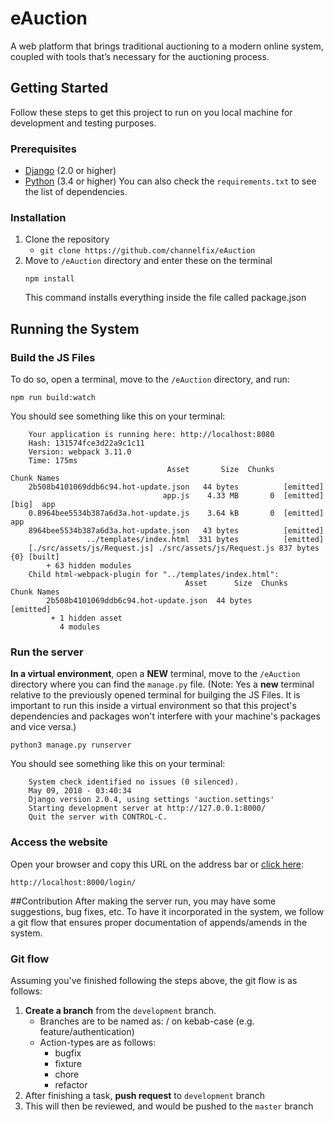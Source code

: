 # eAuction
A web platform that brings traditional auctioning to a modern online system, coupled with tools that’s necessary for the auctioning process.

## Getting Started 
Follow these steps to get this project to run on you local machine for development and testing purposes. 
### Prerequisites
* [Django](https://www.djangoproject.com/) (2.0 or higher)
* [Python](https://www.python.org/downloads/) (3.4 or higher)
You can also check the `requirements.txt` to see the list of dependencies.

### Installation
1. Clone the repository
   - `git clone https://github.com/channelfix/eAuction`
2. Move to `/eAuction` directory and enter these on the terminal
   ```
   npm install
   ```
   This command installs everything inside the file called package.json


## Running the System
### Build the JS Files
To do so, open a terminal, move to the `/eAuction` directory, and run:
```
npm run build:watch
```
You should see something like this on your terminal: 
```
	Your application is running here: http://localhost:8080
	Hash: 131574fce3d22a9c1c11
	Version: webpack 3.11.0
	Time: 175ms
	                               Asset       Size  Chunks                    Chunk Names
	2b508b4101069ddb6c94.hot-update.json   44 bytes          [emitted]         
	                              app.js    4.33 MB       0  [emitted]  [big]  app
	0.8964bee5534b387a6d3a.hot-update.js    3.64 kB       0  [emitted]         app
	8964bee5534b387a6d3a.hot-update.json   43 bytes          [emitted]         
	             ../templates/index.html  331 bytes          [emitted]         
	[./src/assets/js/Request.js] ./src/assets/js/Request.js 837 bytes {0} [built]
	    + 63 hidden modules
	Child html-webpack-plugin for "../templates/index.html":
	                                   Asset      Size  Chunks             Chunk Names
	    2b508b4101069ddb6c94.hot-update.json  44 bytes          [emitted]  
	     + 1 hidden asset
	       4 modules
```

### Run the server
**In a virtual environment**, open a **NEW** terminal, move to the `/eAuction` directory where you can find the `manage.py` file.
(Note: Yes a **new** terminal relative to the previously opened terminal for builging the JS Files. It is important to run this inside a virtual environment so that this project's dependencies and packages won't interfere with your machine's packages and vice versa.)
```
python3 manage.py runserver
```

You should see something like this on your terminal:
```
	System check identified no issues (0 silenced).
	May 09, 2018 - 03:40:34
	Django version 2.0.4, using settings 'auction.settings'
	Starting development server at http://127.0.0.1:8000/
	Quit the server with CONTROL-C.
```

### Access the website
Open your browser and copy this URL on the address bar or [click here](http://localhost:8000/login/):
```
http://localhost:8000/login/
```

##Contribution
After making the server run, you may have some suggestions, bug fixes, etc. To have it incorporated in the system, we follow a git flow that ensures proper documentation of appends/amends in the system.

### Git flow
Assuming you've finished following the steps above, the git flow is as follows:
1. **Create a branch** from the `development` branch.
   - Branches are to be named as: <action-type>/<descriptive-task> on kebab-case (e.g. feature/authentication)
   - Action-types are as follows:
     - bugfix
     - fixture
     - chore
     - refactor
2. After finishing a task, **push request** to `development` branch
3. This will then be reviewed, and would be pushed to the `master` branch
